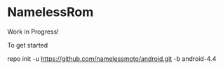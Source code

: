NamelessRom
=========================

Work in Progress!

To get started

repo init -u https://github.com/namelessmoto/android.git -b android-4.4
